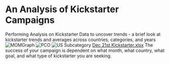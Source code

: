 # An Analysis of Kickstarter Campaigns
Performing Analysis on Kickstarter Data to uncover trends - a brief look at kickstarter trends and averages across countries, categories, and years
![MOMGraph](https://user-images.githubusercontent.com/95551195/147009819-6421736b-b101-4adf-b4b3-196be2cc5bf4.png)
![PCO](https://user-images.githubusercontent.com/95551195/147009825-8792b527-96e2-4ab6-b53f-fafdcb492976.png)
![US Subcategory](https://user-images.githubusercontent.com/95551195/147009830-dc83f559-f9b7-4982-95d5-0b8f6dad7276.png)
[Dec 21st Kickstarter.xlsx](https://github.com/hillsar13/kickstarter-analysis/files/7758870/Dec.21st.Kickstarter.xlsx)
The success of your campaign is dependent on what month, what country, what goal, and what type of kickstarter you are seeking.
